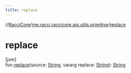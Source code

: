 ```yaml
---
title: replace
---
```

//[RacciCore](../../index.html)/[me.racci.raccicore.api.utils.primitive](index.html)/[replace](replace.html)



# replace



[jvm]\
fun [replace](replace.html)(source: [String](https://kotlinlang.org/api/latest/jvm/stdlib/kotlin/-string/index.html), vararg replace: [String](https://kotlinlang.org/api/latest/jvm/stdlib/kotlin/-string/index.html)): [String](https://kotlinlang.org/api/latest/jvm/stdlib/kotlin/-string/index.html)




